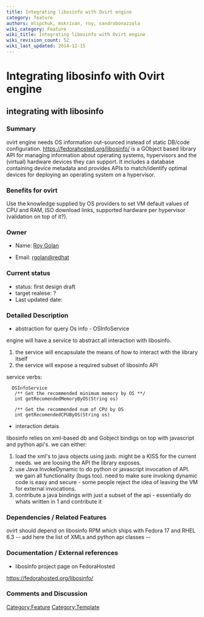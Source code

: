 ```yaml
---
title: Integrating libosinfo with Ovirt engine
category: feature
authors: mlipchuk, mskrivan, roy, sandrobonazzola
wiki_category: Feature
wiki_title: Integrating libosinfo with Ovirt engine
wiki_revision_count: 52
wiki_last_updated: 2014-12-15
---
```


# Integrating libosinfo with Ovirt engine

## integrating with libosinfo

### Summary

ovirt engine needs OS information out-sourced instead of static DB/code configuration. [<https://fedorahosted.org/libosinfo/>](libosinfo) is a GObject based library API for managing information about operating systems, hypervisors and the (virtual) hardware devices they can support. It includes a database containing device metadata and provides APIs to match/identify optimal devices for deploying an operating system on a hypervisor.

### Benefits for ovirt

Use the knowledge supplied by OS providers to set VM default values of CPU and RAM, ISO download links, supported hardware per hypervisor (validation on top of it?).

### Owner

*   Name: [ Roy Golan](User:MyUser)

<!-- -->

*   Email: <rgolan@redhat>

### Current status

*   status: first design draft
*   target realese: ?
*   Last updated date:

### Detailed Description

*   abstraction for query Os info - OSInfoService

engine will have a service to abstract all interaction with libosinfo.

1.  the service will encapsulate the means of how to interact with the library itself
2.  the service will expose a required subset of libosinfo API

service verbs:

      OSInfoService
       /** Get the recommended minimum memory by OS **/
       int getRecomendedMemoryByOS(String os)
        
       /** Get the recommended num of CPU by OS
       int getRecomendedCPUByOS(String os)

*   interaction detais

libosinfo relies on xml-based db and Gobject bindigs on top with javascript and python api's. we can either:

1.  load the xml's to java objects using jaxb. might be a KISS for the current needs. we are loosing the API the library exposes.
2.  use Java InvokeDynamic to do python or javascript invocation of API. we gain all functionality (bugs too). need to make sure invoking dynamic code is easy and secure - some people reject the idea of leaving the VM for external invocations.
3.  contribute a java bindings with just a subset of the api - essentially do whats written in 1 and contribute it

### Dependencies / Related Features

ovirt should depend on libosinfo RPM which ships with Fedora 17 and RHEL 6.3
-- add here the list of XMLs and python api classes --

### Documentation / External references

*   libosinfo project page on FedoraHosted

<https://fedorahosted.org/libosinfo/>

### Comments and Discussion

<Category:Feature> <Category:Template>
